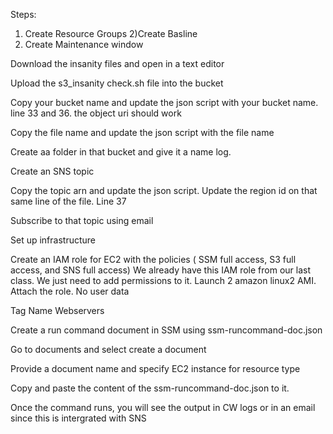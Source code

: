 Steps:
1) Create Resource Groups
2)Create Basline
3) Create Maintenance window


Download the insanity files and open in a text editor

Upload the s3_insanity check.sh file into the bucket

Copy your bucket name and update the json script with your bucket name. line 33 and 36. the object uri should work

Copy the file name and update the json script with the file name

Create aa folder in that bucket and give it a name log.


Create an SNS topic

Copy the topic arn and update the json script. Update the region id on that same line of the file. Line 37

Subscribe to that topic using email

Set up infrastructure

Create an IAM role for EC2 with the policies ( SSM full access, S3 full access, and SNS full access) We already have this IAM role from our last class. We just need to add permissions to it.
Launch 2 amazon linux2 AMI. Attach the role. No user data

Tag Name Webservers

Create a run command document in SSM using ssm-runcommand-doc.json

Go to documents and select create a document

Provide a document name and specify EC2 instance for resource type

Copy and paste the content of the ssm-runcommand-doc.json to it.

Once the command runs, you will see the output in CW logs or in an email since this is intergrated with SNS
